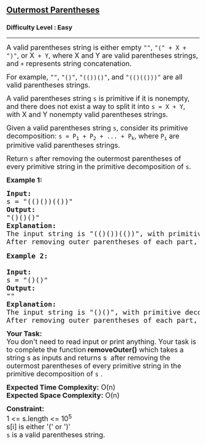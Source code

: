 <h2><a href="https://www.geeksforgeeks.org/problems/outermost-parentheses/0">Outermost Parentheses</a></h2><h3>Difficulty Level : Easy</h3><hr><div class="problems_problem_content__Xm_eO"><p><span style="font-size:18px">A valid parentheses string is either empty&nbsp;<code>""</code>,&nbsp;<code>"(" + X&nbsp;+ ")"</code>, or X<code>&nbsp;+ Y</code>, where X&nbsp;and Y&nbsp;are valid parentheses strings, and&nbsp;<code>+</code>&nbsp;represents string concatenation.</span></p>

<p><span style="font-size:18px">For example,&nbsp;<code>""</code>,&nbsp;<code>"()"</code>,&nbsp;<code>"(())()"</code>, and&nbsp;<code>"(()(()))"</code>&nbsp;are all valid parentheses strings.</span></p>

<p><span style="font-size:18px">A valid parentheses string&nbsp;<code>s</code>&nbsp;is primitive if it is nonempty, and there does not exist a way to split it into&nbsp;<code>s = X&nbsp;+ Y</code>, with X&nbsp;and Y&nbsp;nonempty valid parentheses strings.</span></p>

<p><span style="font-size:18px">Given a valid parentheses string&nbsp;<code>s</code>, consider its primitive decomposition:&nbsp;<code>s = P<sub>1</sub>&nbsp;+ P<sub>2</sub>&nbsp;+ ... + P<sub>k</sub></code>, where&nbsp;<code>P<sub>i</sub></code>&nbsp;are primitive valid parentheses strings.</span></p>

<p><span style="font-size:18px">Return&nbsp;<code>s</code>&nbsp;after removing the outermost parentheses of every primitive string in the primitive decomposition of&nbsp;<code>s</code>.</span></p>

<p><strong><span style="font-size:18px">Example 1:</span></strong></p>

<pre><span style="font-size:18px"><strong>Input:</strong>
s = "(()())(())"
<strong>Output:</strong>
"()()()"
<strong>Explanation:</strong>
</span><span style="font-size:18px">The input string is "(()())(())", with primitive decomposition "(()())" + "(())".
After removing outer parentheses of each part, this is "()()" + "()" = "()()()".</span>

<span style="font-size:18px"><strong>Example 2:
</strong>
<strong>Input:</strong>
s = "()()"
<strong>Output:</strong>
""
<strong>Explanation:</strong>
</span><span style="font-size:18px">The input string is "()()", with primitive decomposition "()" + "()".
After removing outer parentheses of each part, this is "" + "" = "".</span></pre>

<p><span style="font-size:18px"><strong>Your Task:</strong><br>
You don't need to read input or print anything. Your task is to complete the function<strong> removeOuter()</strong>&nbsp;which takes a string s&nbsp;as inputs and returns s&nbsp;&nbsp;after removing the outermost parentheses of every primitive string in the primitive decomposition of&nbsp;<code>s</code>&nbsp;.&nbsp;</span></p>

<p><span style="font-size:18px"><strong>Expected Time Complexity:</strong> O(n)<br>
<strong>Expected Space Complexity:</strong> O(n)</span></p>

<p><strong><span style="font-size:18px">Constraint:</span></strong><br>
<span style="font-size:18px">1 &lt;= s.length &lt;= 10<sup>5</sup><br>
s[i] is either '(' or ')'<br>
<code>s</code>&nbsp;is a valid parentheses string.</span></p>
</div>